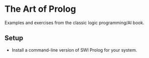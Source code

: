 # The Art of Prolog

Examples and exercises from the classic logic programming/AI book.

## Setup

- Install a command-line version of SWI Prolog for your system.
